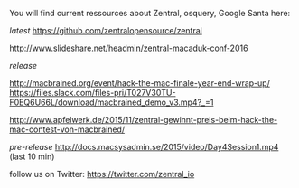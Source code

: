 You will find current ressources about Zentral, osquery, Google Santa here:


*latest*
https://github.com/zentralopensource/zentral

http://www.slideshare.net/headmin/zentral-macaduk-conf-2016

*release*

http://macbrained.org/event/hack-the-mac-finale-year-end-wrap-up/
https://files.slack.com/files-pri/T027V30TU-F0EQ6U66L/download/macbrained_demo_v3.mp4?_=1


http://www.apfelwerk.de/2015/11/zentral-gewinnt-preis-beim-hack-the-mac-contest-von-macbrained/

*pre-release*
http://docs.macsysadmin.se/2015/video/Day4Session1.mp4 (last 10 min)


follow us on Twitter: https://twitter.com/zentral_io

